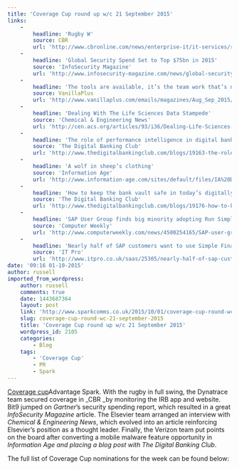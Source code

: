 ```yaml
---
title: 'Coverage Cup round up w/c 21 September 2015'
links:
    -
        headline: 'Rugby W'
        source: CBR
        url: 'http://www.cbronline.com/news/enterprise-it/it-services/rugby-world-cup-scores-with-digital-line-up-4678213'
    -
        headline: 'Global Security Spend Set to Top $75bn in 2015'
        source: 'InfoSecurity Magazine'
        url: 'http://www.infosecurity-magazine.com/news/global-security-spend-set-to-top/'
    -
        headline: 'The tools are available, it’s the team work that’s needed'
        source: VanillaPlus
        url: 'http://www.vanillaplus.com/emails/magazines/Aug_Sep_2015/VanillaPlus-Magazine-Aug_Sep.pdf'
    -
        headline: 'Dealing With The Life Sciences Data Stampede'
        source: 'Chemical & Engineering News'
        url: 'http://cen.acs.org/articles/93/i36/Dealing-Life-Sciences-Data-Stampede.html?type=paidArticleContent'
    -
        headline: 'The role of performance intelligence in digital banking'
        source: 'The Digital Banking Club'
        url: 'http://www.thedigitalbankingclub.com/blogs/19163-the-role-of-performance-intelligence-in-digital-banking-(part-1'
    -
        headline: 'A wolf in sheep’s clothing'
        source: 'Information Age'
        url: 'http://www.information-age.com/sites/default/files/IA%20Digital%20September%202015%20OPT.pdf'
    -
        headline: 'How to keep the bank vault safe in today’s digitally connected world'
        source: 'The Digital Banking Club'
        url: 'http://www.thedigitalbankingclub.com/blogs/19176-how-to-keep-the-bank-vault-safe-in-today%E2%80%99s-digitally-connected-world-(part-1'
    -
        headline: 'SAP User Group finds big minority adopting Run Simple mantra'
        source: 'Computer Weekly'
        url: 'http://www.computerweekly.com/news/4500254165/SAP-user-group-finds-big-minority-adopting-Run-Simple-mantra'
    -
        headline: 'Nearly half of SAP customers want to use Simple Finance'
        source: 'IT Pro'
        url: 'http://www.itpro.co.uk/saas/25305/nearly-half-of-sap-customers-want-to-use-simple-finance'
date: '09:16 01-10-2015'
author: russell
imported_from_wordpress:
    author: russell
    comments: true
    date: 1443687364
    layout: post
    link: 'http://www.sparkcomms.co.uk/2015/10/01/coverage-cup-round-wc-21-september-2015/'
    slug: coverage-cup-round-wc-21-september-2015
    title: 'Coverage Cup round up w/c 21 September 2015'
    wordpress_id: 2105
    categories:
        - Blog
    tags:
        - 'Coverage Cup'
        - PR
        - Spark
---
```


[Coverage cup](Coverage-cup-167x300.jpg)Advantage Spark. With the rugby in full swing, the Dynatrace team secured coverage in _CBR _by monitoring the IRB app and website. Bit9 jumped on _Gartner_’s security spending report, which resulted in a great _InfoSecurity Magazine_ article. The Elsevier team arranged an interview with _Chemical & Engineering News_, which evolved into an article reinforcing Elsevier’s position as a thought leader. Finally, the Verizon team put points on the board after converting a mobile malware feature opportunity in _Information Age _and placing a blog post with_ The Digital Banking Club_.

The full list of Coverage Cup nominations for the week can be found below:
